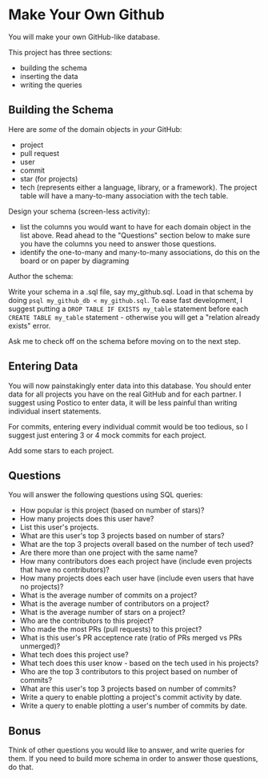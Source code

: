 # Make Your Own Github

You will make your own GitHub-like database.

This project has three sections:

* building the schema
* inserting the data
* writing the queries

## Building the Schema

Here are *some* of the domain objects in *your* GitHub:

* project
* pull request
* user
* commit
* star (for projects)
* tech (represents either a language, library, or a framework). The project table will have a many-to-many association with the tech table.

Design your schema (screen-less activity):

* list the columns you would want to have for each domain object in the list above. Read ahead to the "Questions" section below to make sure you have the columns you need to answer those questions.
* identify the one-to-many and many-to-many associations, do this on the board or on paper by diagraming

Author the schema:

Write your schema in a .sql file, say my_github.sql. Load in that schema by doing `psql my_github_db < my_github.sql`. To ease fast development, I suggest putting a `DROP TABLE IF EXISTS my_table` statement before each `CREATE TABLE my_table` statement - otherwise you will get a "relation already exists" error.

Ask me to check off on the schema before moving on to the next step.

## Entering Data

You will now painstakingly enter data into this database. You should enter data for all projects you have on the real GitHub and for each partner. I suggest using Postico to enter data, it will be less painful than writing individual insert statements.

For commits, entering every individual commit would be too tedious, so I suggest just entering 3 or 4 mock commits for each project.

Add some stars to each project.

## Questions

You will answer the following questions using SQL queries:

* How popular is this project (based on number of stars)?
* How many projects does this user have?
* List this user's projects.
* What are this user's top 3 projects based on number of stars?
* What are the top 3 projects overall based on the number of tech used?
* Are there more than one project with the same name?
* How many contributors does each project have (include even projects that have no contributors)?
* How many projects does each user have (include even users that have no projects)?
* What is the average number of commits on a project?
* What is the average number of contributors on a project?
* What is the average number of stars on a project?
* Who are the contributors to this project?
* Who made the most PRs (pull requests) to this project?
* What is this user's PR acceptence rate (ratio of PRs merged vs PRs unmerged)?
* What tech does this project use?
* What tech does this user know - based on the tech used in his projects?
* Who are the top 3 contributors to this project based on number of commits?
* What are this user's top 3 projects based on number of commits?
* Write a query to enable plotting a project's commit activity by date.
* Write a query to enable plotting a user's number of commits by date.

## Bonus

Think of other questions you would like to answer, and write queries for them. If you need to build more schema in order to answer those questions, do that.
